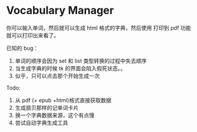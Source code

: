 # Vocabulary Manager
你可以输入单词，然后就可以生成 html 格式的字典，然后使用 打印到 pdf 功能就可以打印出来看了。



已知的 bug：

1. 单词的顺序会因为 set 和 list 类型转换的过程中失去顺序
2. 当生成字典的时候 tk 的界面会陷入假死状态。。
3. 似乎，只可以点击那个开始生成一次



Todo:

1. 从 pdf (+ epub +html)格式直接获取数据
2. 生成扇贝那样的记单词卡片
3. 换一个字典数据来源，这个有点慢
4. 尝试自动字典生成工具